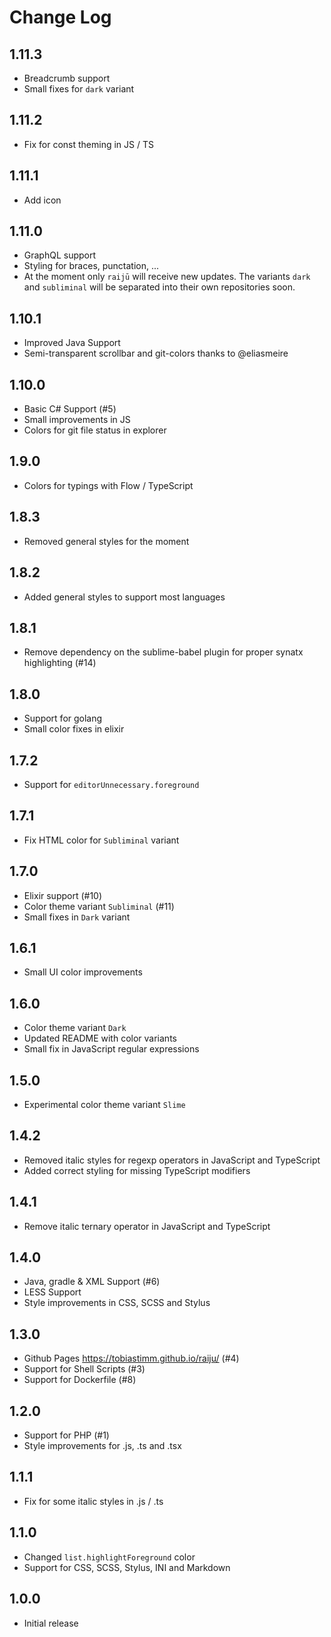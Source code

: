 # Change Log

## 1.11.3

- Breadcrumb support
- Small fixes for `dark` variant

## 1.11.2

- Fix for const theming in JS / TS

## 1.11.1

- Add icon

## 1.11.0

- GraphQL support
- Styling for braces, punctation, ...
- At the moment only `raijū` will receive new updates. The variants `dark` and `subliminal` will be separated into their own repositories soon.

## 1.10.1

- Improved Java Support
- Semi-transparent scrollbar and git-colors thanks to @eliasmeire

## 1.10.0

- Basic C# Support (#5)
- Small improvements in JS
- Colors for git file status in explorer

## 1.9.0

- Colors for typings with Flow / TypeScript

## 1.8.3

- Removed general styles for the moment

## 1.8.2

- Added general styles to support most languages

## 1.8.1

- Remove dependency on the sublime-babel plugin for proper synatx highlighting (#14)

## 1.8.0

- Support for golang
- Small color fixes in elixir

## 1.7.2

- Support for `editorUnnecessary.foreground`

## 1.7.1

- Fix HTML color for `Subliminal` variant

## 1.7.0

- Elixir support (#10)
- Color theme variant `Subliminal` (#11)
- Small fixes in `Dark` variant

## 1.6.1

- Small UI color improvements

## 1.6.0

- Color theme variant `Dark`
- Updated README with color variants
- Small fix in JavaScript regular expressions

## 1.5.0

- Experimental color theme variant `Slime`

## 1.4.2

- Removed italic styles for regexp operators in JavaScript and TypeScript
- Added correct styling for missing TypeScript modifiers

## 1.4.1

- Remove italic ternary operator in JavaScript and TypeScript

## 1.4.0

- Java, gradle & XML Support (#6)
- LESS Support
- Style improvements in CSS, SCSS and Stylus

## 1.3.0

- Github Pages https://tobiastimm.github.io/raiju/ (#4)
- Support for Shell Scripts (#3)
- Support for Dockerfile (#8)

## 1.2.0

- Support for PHP (#1)
- Style improvements for .js, .ts and .tsx

## 1.1.1

- Fix for some italic styles in .js / .ts

## 1.1.0

- Changed `list.highlightForeground` color
- Support for CSS, SCSS, Stylus, INI and Markdown

## 1.0.0

- Initial release

